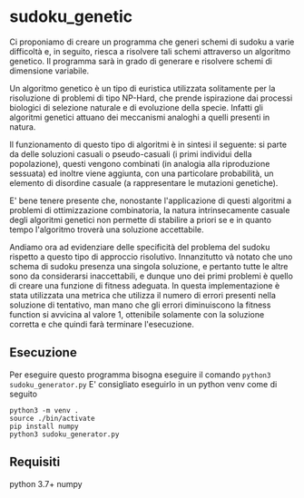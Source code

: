 # sudoku_genetic

Ci proponiamo di creare un programma che generi schemi di sudoku a varie difficoltà e, in seguito, riesca a risolvere tali schemi attraverso un algoritmo genetico. Il programma sarà in grado di generare e risolvere schemi di dimensione variabile.

Un algoritmo genetico è un tipo di euristica utilizzata solitamente per la risoluzione di problemi di tipo NP-Hard, che prende ispirazione dai processi biologici di selezione naturale e di evoluzione della specie. Infatti gli algoritmi genetici attuano dei meccanismi analoghi a quelli presenti in natura.

Il funzionamento di questo tipo di algoritmi è in sintesi il seguente: si parte da delle soluzioni casuali o pseudo-casuali (i primi individui della popolazione), questi vengono combinati (in analogia alla riproduzione sessuata) ed inoltre viene aggiunta, con una particolare probabilità, un elemento di disordine casuale (a rappresentare le mutazioni genetiche).

E' bene tenere presente che, nonostante l'applicazione di questi algoritmi a problemi di ottimizzazione combinatoria, la natura intrinsecamente casuale degli algoritmi genetici non permette di stabilire a priori se e in quanto tempo l'algoritmo troverà una soluzione accettabile.

Andiamo ora ad evidenziare delle specificità del problema del sudoku rispetto a questo tipo di approccio risolutivo. Innanzitutto và notato che uno schema di sudoku presenza una singola soluzione, e pertanto tutte le altre sono da considerarsi inaccettabili, e dunque uno dei primi problemi è quello di creare una funzione di fitness adeguata. In questa implementazione è stata utilizzata una metrica che utilizza il numero di errori presenti nella soluzione di tentativo, man mano che gli errori diminuiscono la fitness function si avvicina al valore 1, ottenibile solamente con la soluzione corretta e che quindi farà terminare l'esecuzione.

## Esecuzione

Per eseguire questo programma bisogna eseguire il comando `python3 sudoku_generator.py`
E' consigliato eseguirlo in un python venv come di seguito
```
python3 -m venv .
source ./bin/activate
pip install numpy
python3 sudoku_generator.py
```

## Requisiti

python 3.7+
numpy
